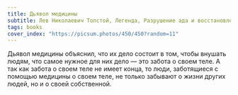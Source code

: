 ```yaml
---
title: Дьявол медицины
subtitle: Лев Николаевич Толстой, Легенда, Разрушение ада и восстановление его
tags: books
cover_index: "https://picsum.photos/450/450?random=11"
---
```





Дьявол медицины объяснил, что их дело состоит в том, чтобы внушать людям, что самое нужное для них дело — это забота о своем теле. А так как забота о своем теле не имеет конца, то люди, заботящиеся с помощью медицины о своем теле, не только забывают о жизни других людей, но и о своей собственной.

